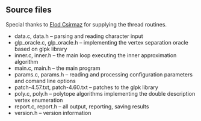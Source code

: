## Source files

Special thanks to [Elod Csirmaz](https://github.com/csirmaz/inner) for supplying the thread
routines.

* data.c, data.h &ndash; parsing and reading character input
* glp_oracle.c, glp_oracle.h &ndash; implementing the vertex separation oracle based on glpk library
* inner.c, inner.h &ndash; the main loop executing the inner approximation algorithm
* main.c, main.h &ndash; the main program
* params.c, params.h &ndash; reading and processing configuration parameters and comand line options
* patch-4.57.txt, patch-4.60.txt &ndash; patches to the glpk library
* poly.c, poly.h &ndash; polytope algorithms implementing the double description vertex enumeration
* report.c, report.h &ndash; all output, reporting, saving results
* version.h &ndash; version information

